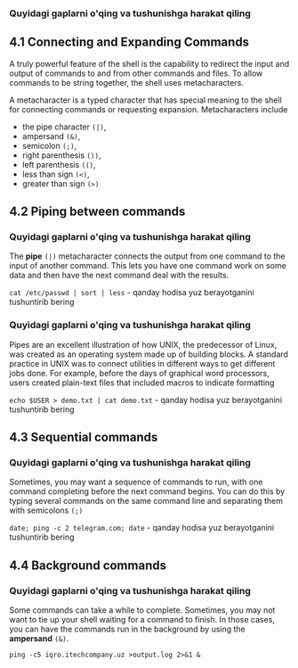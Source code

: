 ### Quyidagi gaplarni o'qing va tushunishga harakat qiling
## 4.1 Connecting and Expanding Commands
A truly powerful feature of the shell is the capability to redirect the input and output of commands to and from other commands and files. To allow commands to be string together, the shell uses metacharacters. 

A metacharacter is a typed character that has special meaning to the shell for connecting commands or requesting expansion.
Metacharacters include 
- the pipe character `(|)`, 
- ampersand `(&)`, 
- semicolon `(;)`, 
- right parenthesis `())`, 
- left parenthesis `(()`, 
- less than sign `(<)`, 
- greater than sign `(>)`



## 4.2 Piping between commands

### Quyidagi gaplarni o'qing va tushunishga harakat qiling

The **pipe** `(|)` metacharacter connects the output from one command to the input of another command. This lets you have one command work on some data and then have the next command deal with the results. 

`cat /etc/passwd | sort | less` - qanday hodisa yuz berayotganini tushuntirib bering

### Quyidagi gaplarni o'qing va tushunishga harakat qiling

Pipes are an excellent illustration of how UNIX, the predecessor of Linux, was created as an operating system made up of building blocks. A standard practice in UNIX was to connect utilities in different ways to get different jobs done. For example, before the days of graphical word processors, users created plain-text files that included macros to indicate formatting

`echo $USER > demo.txt | cat demo.txt` - qanday hodisa yuz berayotganini tushuntirib bering

## 4.3 Sequential commands

### Quyidagi gaplarni o'qing va tushunishga harakat qiling

Sometimes, you may want a sequence of commands to run, with one command completing before the next command begins. 
You can do this by typing several commands on the same command line and separating them with semicolons `(;)`

`date; ping -c 2 telegram.com; date` - qanday hodisa yuz berayotganini tushuntirib bering

## 4.4 Background commands

### Quyidagi gaplarni o'qing va tushunishga harakat qiling

Some commands can take a while to complete. Sometimes, you may not want to tie up your shell waiting for a command to finish. In those cases, you can have the commands run in the background by using the **ampersand** `(&)`.

`ping -c5 iqro.itechcompany.uz >output.log 2>&1 &`